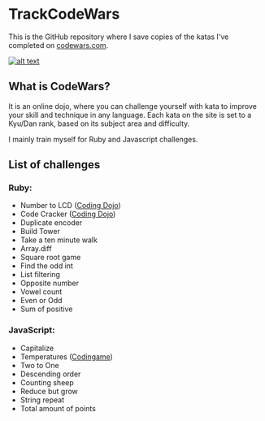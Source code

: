 # TrackCodeWars

This is the GitHub repository where I save copies of the katas I've completed on [codewars.com](www.codewars.com).

[![alt text](https://www.codewars.com/users/camilleregnault/badges/large "My CodeWar Profile")](https://www.codewars.com/users/camilleregnault)

## What is CodeWars?

It is an online dojo, where you can challenge yourself with kata to improve your skill and technique in any language.
Each kata on the site is set to a Kyu/Dan rank, based on its subject area and difficulty.

I mainly train myself for Ruby and Javascript challenges.

## List of challenges

### Ruby:

- Number to LCD ([Coding Dojo](http://codingdojo.org/kata/NumberToLCD/))
- Code Cracker ([Coding Dojo](http://codingdojo.org/kata/CodeCracker/))
- Duplicate encoder
- Build Tower
- Take a ten minute walk
- Array.diff
- Square root game
- Find the odd int
- List filtering
- Opposite number
- Vowel count
- Even or Odd
- Sum of positive

### JavaScript:

- Capitalize
- Temperatures ([Codingame](https://www.codingame.com/))
- Two to One
- Descending order
- Counting sheep
- Reduce but grow
- String repeat
- Total amount of points
